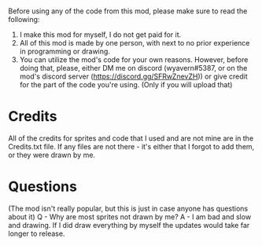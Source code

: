 # 
Before using any of the code from this mod, please make sure to read the following:
1. I make this mod for myself, I do not get paid for it.
2. All of this mod is made by one person, with next to no prior experience in programming or drawing. 
3. You can utilize the mod's code for your own reasons. However, before doing that, please, either DM me on discord (wyavern#5387, or on the mod's discord server (https://discord.gg/SFRwZnevZH)) or give credit for the part of the code you're using. (Only if you will upload that)
# 
# Credits
All of the credits for sprites and code that I used and are not mine are in the Credits.txt file.
If any files are not there - it's either that I forgot to add them, or they were drawn by me.
# 
# Questions
(The mod isn't really popular, but this is just in case anyone has questions about it)
Q - Why are most sprites not drawn by me?
A - I am bad and slow and drawing. If I did draw everything by myself the updates would take far longer to release.
